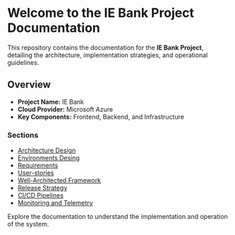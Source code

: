 # Welcome to the IE Bank Project Documentation

This repository contains the documentation for the **IE Bank Project**, detailing the architecture, implementation strategies, and operational guidelines.

## Overview
- **Project Name:** IE Bank
- **Cloud Provider:** Microsoft Azure
- **Key Components:** Frontend, Backend, and Infrastructure

### Sections
- [Architecture Design](architecture.md)
- [Environments Desing](environments-design.md)
- [Requirements](requirements.md)
- [User-stories](user-stories.md)
- [Well-Architected Framework](well-architected.md)
- [Release Strategy](rstrategy.md)
- [CI/CD Pipelines](ci-cd.md)
- [Monitoring and Telemetry](monitoring.md)

Explore the documentation to understand the implementation and operation of the system.